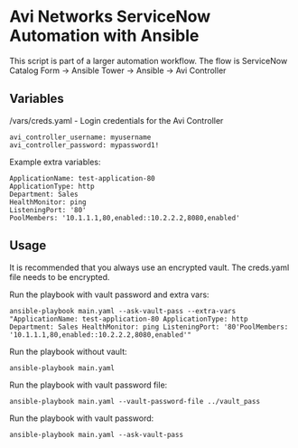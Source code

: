 # Avi Networks ServiceNow Automation with Ansible

This script is part of a larger automation workflow. The flow is ServiceNow Catalog Form -> Ansible Tower -> Ansible -> Avi Controller

## Variables
/vars/creds.yaml - Login credentials for the Avi Controller

```
avi_controller_username: myusername
avi_controller_password: mypassword1!
```

Example extra variables:
```
ApplicationName: test-application-80
ApplicationType: http
Department: Sales
HealthMonitor: ping
ListeningPort: '80'
PoolMembers: '10.1.1.1,80,enabled::10.2.2.2,8080,enabled'
```


## Usage
It is recommended that you always use an encrypted vault. The creds.yaml file needs to be encrypted.

Run the playbook with vault password and extra vars:
```
ansible-playbook main.yaml --ask-vault-pass --extra-vars "ApplicationName: test-application-80 ApplicationType: http Department: Sales HealthMonitor: ping ListeningPort: '80'PoolMembers: '10.1.1.1,80,enabled::10.2.2.2,8080,enabled'"
```

Run the playbook without vault:
```
ansible-playbook main.yaml
```

Run the playbook with vault password file:
```
ansible-playbook main.yaml --vault-password-file ../vault_pass
```

Run the playbook with vault password:
```
ansible-playbook main.yaml --ask-vault-pass
```